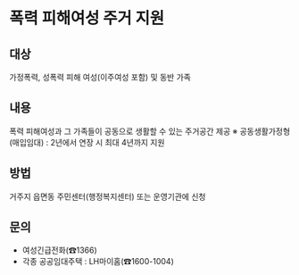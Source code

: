 # 폭력 피해여성 주거 지원

## 대상
가정폭력, 성폭력 피해 여성(이주여성 포함) 및 동반 가족

## 내용
폭력 피해여성과 그 가족들이 공동으로 생활할 수 있는 주거공간 제공
※ 공동생활가정형(매입임대) : 2년에서 연장 시 최대 4년까지 지원

## 방법
거주지 읍면동 주민센터(행정복지센터) 또는 운영기관에 신청

## 문의
- 여성긴급전화(☎1366)
- 각종 공공임대주택 : LH마이홈(☎1600-1004)
